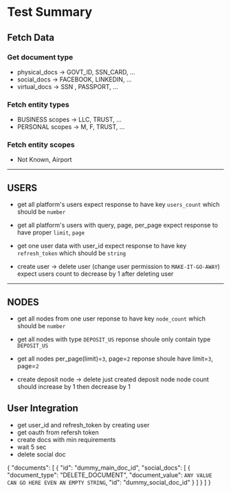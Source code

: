 
# Test Summary

## Fetch Data

### Get document type
- physical_docs -> GOVT_ID, SSN_CARD, ...
- social_docs -> FACEBOOK, LINKEDIN, ...
- virtual_docs -> SSN , PASSPORT, ...

### Fetch entity types
- BUSINESS scopes -> LLC, TRUST, ...
- PERSONAL scopes -> M, F, TRUST, ...

### Fetch entity scopes
- Not Known, Airport

---

## USERS

- get all platform's users
expect response to have key `users_count` which should be `number`

- get all platform's users with query, page, per_page
expect response to have proper `limit`, `page`

- get one user data with user_id
expect response to have key `refresh_token` which should be `string`

- create user -> delete user (change user permission to `MAKE-IT-GO-AWAY`)
expect users count to decrease by 1 after deleting user


---

## NODES

- get all nodes from one user
reponse to have key `node_count` which should be `number`

- get all nodes with type `DEPOSIT_US`
reponse shoule only contain type `DEPOSIT_US`

- get all nodes per_page(limit)=`3`, page=`2`
reponse shoule have limit=`3`, page=`2`

- create deposit node -> delete just created deposit node
node count should increase by 1 then decrease by 1

## User Integration

- get user_id and refresh_token by creating user
- get oauth from refersh token
- create docs with min requirements
- wait 5 sec 
- delete social doc



{
  "documents": [
    {
      "id": "dummy_main_doc_id",
      "social_docs": [
        {
          "document_type": "DELETE_DOCUMENT",
          "document_value": `ANY VALUE CAN GO HERE EVEN AN EMPTY STRING`,
          "id": "dummy_social_doc_id"
        }
      ]
    }
  ]
}
